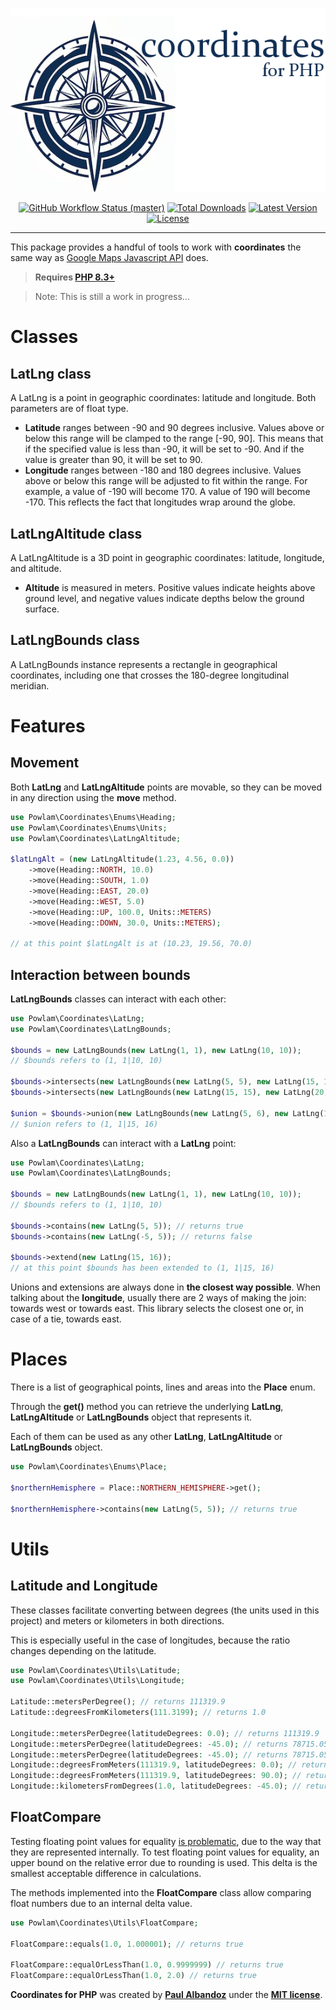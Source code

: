 <p align="center">
    <img src="https://raw.githubusercontent.com/powlam/coordinates/main/docs/coordinatesLogo.png" alt="Coordinates for Php">
    <p align="center">
        <a href="https://github.com/powlam/coordinates/actions"><img alt="GitHub Workflow Status (master)" src="https://img.shields.io/github/actions/workflow/status/powlam/coordinates/tests.yml"></a>
        <a href="https://packagist.org/packages/powlam/coordinates"><img alt="Total Downloads" src="https://img.shields.io/packagist/dt/powlam/coordinates"></a>
        <a href="https://packagist.org/packages/powlam/coordinates"><img alt="Latest Version" src="https://img.shields.io/packagist/v/powlam/coordinates"></a>
        <a href="https://packagist.org/packages/powlam/coordinates"><img alt="License" src="https://img.shields.io/packagist/l/powlam/coordinates"></a>
    </p>
</p>

------
This package provides a handful of tools to work with **coordinates** the same way as [Google Maps Javascript API](https://developers.google.com/maps/documentation/javascript/reference/coordinates?hl=es-419) does.

> **Requires [PHP 8.3+](https://php.net/releases/)**

> Note: This is still a work in progress...

# Classes

## LatLng class

A LatLng is a point in geographic coordinates: latitude and longitude. Both parameters are of float type.

* **Latitude** ranges between -90 and 90 degrees inclusive. Values above or below this range will be clamped to the range [-90, 90]. This means that if the specified value is less than -90, it will be set to -90. And if the value is greater than 90, it will be set to 90.
* **Longitude** ranges between -180 and 180 degrees inclusive. Values above or below this range will be adjusted to fit within the range. For example, a value of -190 will become 170. A value of 190 will become -170. This reflects the fact that longitudes wrap around the globe.

## LatLngAltitude class

A LatLngAltitude is a 3D point in geographic coordinates: latitude, longitude, and altitude.

* **Altitude** is measured in meters. Positive values indicate heights above ground level, and negative values indicate depths below the ground surface.

## LatLngBounds class

A LatLngBounds instance represents a rectangle in geographical coordinates, including one that crosses the 180-degree longitudinal meridian.

# Features

## Movement

Both **LatLng** and **LatLngAltitude** points are movable, so they can be moved in any direction using the **move** method.

```php
use Powlam\Coordinates\Enums\Heading;
use Powlam\Coordinates\Enums\Units;
use Powlam\Coordinates\LatLngAltitude;

$latLngAlt = (new LatLngAltitude(1.23, 4.56, 0.0))
    ->move(Heading::NORTH, 10.0)
    ->move(Heading::SOUTH, 1.0)
    ->move(Heading::EAST, 20.0)
    ->move(Heading::WEST, 5.0)
    ->move(Heading::UP, 100.0, Units::METERS)
    ->move(Heading::DOWN, 30.0, Units::METERS);

// at this point $latLngAlt is at (10.23, 19.56, 70.0)
```

## Interaction between bounds

**LatLngBounds** classes can interact with each other:

```php
use Powlam\Coordinates\LatLng;
use Powlam\Coordinates\LatLngBounds;

$bounds = new LatLngBounds(new LatLng(1, 1), new LatLng(10, 10));
// $bounds refers to (1, 1|10, 10)

$bounds->intersects(new LatLngBounds(new LatLng(5, 5), new LatLng(15, 15))); // returns true
$bounds->intersects(new LatLngBounds(new LatLng(15, 15), new LatLng(20, 20))); // returns false

$union = $bounds->union(new LatLngBounds(new LatLng(5, 6), new LatLng(15, 16)));
// $union refers to (1, 1|15, 16)
```

Also a **LatLngBounds** can interact with a **LatLng** point:

```php
use Powlam\Coordinates\LatLng;
use Powlam\Coordinates\LatLngBounds;

$bounds = new LatLngBounds(new LatLng(1, 1), new LatLng(10, 10));
// $bounds refers to (1, 1|10, 10)

$bounds->contains(new LatLng(5, 5)); // returns true
$bounds->contains(new LatLng(-5, 5)); // returns false

$bounds->extend(new LatLng(15, 16));
// at this point $bounds has been extended to (1, 1|15, 16)
```

Unions and extensions are always done in **the closest way possible**. When talking about the **longitude**, usually there are 2 ways of making the join: towards west or towards east. This library selects the closest one or, in case of a tie, towards east.

# Places

There is a list of geographical points, lines and areas into the **Place** enum.

Through the **get()** method you can retrieve the underlying **LatLng**, **LatLngAltitude** or **LatLngBounds** object that represents it.

Each of them can be used as any other **LatLng**, **LatLngAltitude** or **LatLngBounds** object.

```php
use Powlam\Coordinates\Enums\Place;

$northernHemisphere = Place::NORTHERN_HEMISPHERE->get();

$northernHemisphere->contains(new LatLng(5, 5)); // returns true
```

# Utils

## Latitude and Longitude

These classes facilitate converting between degrees (the units used in this project) and meters or kilometers in both directions.

This is especially useful in the case of longitudes, because the ratio changes depending on the latitude.

```php
use Powlam\Coordinates\Utils\Latitude;
use Powlam\Coordinates\Utils\Longitude;

Latitude::metersPerDegree(); // returns 111319.9
Latitude::degreesFromKilometers(111.3199); // returns 1.0

Longitude::metersPerDegree(latitudeDegrees: 0.0); // returns 111319.9
Longitude::metersPerDegree(latitudeDegrees: -45.0); // returns 78715.056171
Longitude::metersPerDegree(latitudeDegrees: -45.0); // returns 78715.056171
Longitude::degreesFromMeters(111319.9, latitudeDegrees: 0.0); // returns 1.0
Longitude::degreesFromMeters(111319.9, latitudeDegrees: 90.0); // returns INF
Longitude::kilometersFromDegrees(1.0, latitudeDegrees: -45.0); // returns 78.715056
```

## FloatCompare

Testing floating point values for equality [is problematic](https://www.php.net/manual/en/language.types.float.php), due to the way that they are represented internally. To test floating point values for equality, an upper bound on the relative error due to rounding is used. This delta is the smallest acceptable difference in calculations.

The methods implemented into the **FloatCompare** class allow comparing float numbers due to an internal delta value.

```php
use Powlam\Coordinates\Utils\FloatCompare;

FloatCompare::equals(1.0, 1.000001); // returns true

FloatCompare::equalOrLessThan(1.0, 0.9999999) // returns true
FloatCompare::equalOrLessThan(1.0, 2.0) // returns true
```

**Coordinates for PHP** was created by **[Paul Albandoz](https://github.com/powlam)** under the **[MIT license](https://opensource.org/licenses/MIT)**.
